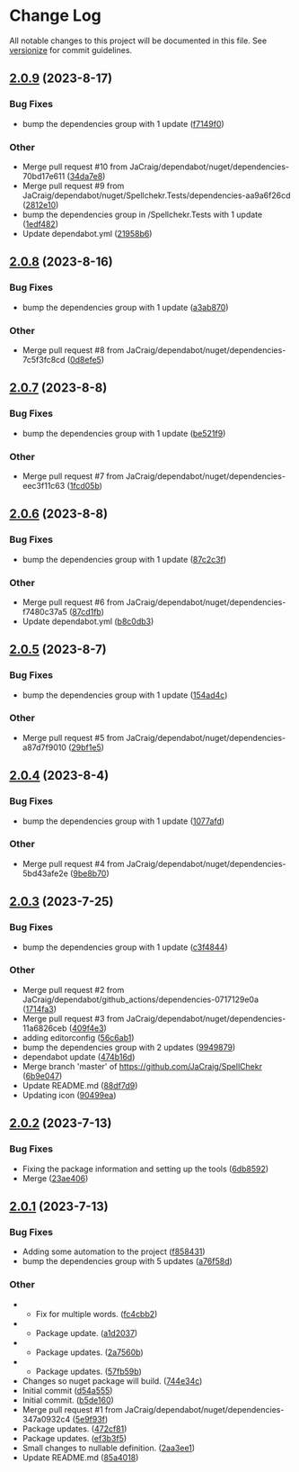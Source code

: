 # Change Log

All notable changes to this project will be documented in this file. See [versionize](https://github.com/versionize/versionize) for commit guidelines.

<a name="2.0.9"></a>
## [2.0.9](https://www.github.com/JaCraig/SpellChekr/releases/tag/v2.0.9) (2023-8-17)

### Bug Fixes

* bump the dependencies group with 1 update ([f7149f0](https://www.github.com/JaCraig/SpellChekr/commit/f7149f054fac234f2e2118bf9ae9c8d7d1508876))

### Other

* Merge pull request #10 from JaCraig/dependabot/nuget/dependencies-70bd17e611 ([34da7e8](https://www.github.com/JaCraig/SpellChekr/commit/34da7e8ba5bc4a1e867c52ff4af9e81ed36e48fb))
* Merge pull request #9 from JaCraig/dependabot/nuget/Spellchekr.Tests/dependencies-aa9a6f26cd ([2812e10](https://www.github.com/JaCraig/SpellChekr/commit/2812e1010b1847c94c98e1cf08f6288d4e38a5b2))
* bump the dependencies group in /Spellchekr.Tests with 1 update ([1edf482](https://www.github.com/JaCraig/SpellChekr/commit/1edf4828ad009fd3fdbe1127437df64450bbd02d))
* Update dependabot.yml ([21958b6](https://www.github.com/JaCraig/SpellChekr/commit/21958b662baa658f60f9e920d8a3846185c28200))

<a name="2.0.8"></a>
## [2.0.8](https://www.github.com/JaCraig/SpellChekr/releases/tag/v2.0.8) (2023-8-16)

### Bug Fixes

* bump the dependencies group with 1 update ([a3ab870](https://www.github.com/JaCraig/SpellChekr/commit/a3ab870e95b2a5d280c9bba0d32debac93f2af86))

### Other

* Merge pull request #8 from JaCraig/dependabot/nuget/dependencies-7c5f3fc8cd ([0d8efe5](https://www.github.com/JaCraig/SpellChekr/commit/0d8efe5b7623bde2a8ac00acccba7e82d0ddf75a))

<a name="2.0.7"></a>
## [2.0.7](https://www.github.com/JaCraig/SpellChekr/releases/tag/v2.0.7) (2023-8-8)

### Bug Fixes

* bump the dependencies group with 1 update ([be521f9](https://www.github.com/JaCraig/SpellChekr/commit/be521f90ad35468353556c5468128a7ef1080ae6))

### Other

* Merge pull request #7 from JaCraig/dependabot/nuget/dependencies-eec3f11c63 ([1fcd05b](https://www.github.com/JaCraig/SpellChekr/commit/1fcd05b51863debcd078754226f133af399b6a16))

<a name="2.0.6"></a>
## [2.0.6](https://www.github.com/JaCraig/SpellChekr/releases/tag/v2.0.6) (2023-8-8)

### Bug Fixes

* bump the dependencies group with 1 update ([87c2c3f](https://www.github.com/JaCraig/SpellChekr/commit/87c2c3fdc0d28c0ac20770c6e272d412bb77b61c))

### Other

* Merge pull request #6 from JaCraig/dependabot/nuget/dependencies-f7480c37a5 ([87cd1fb](https://www.github.com/JaCraig/SpellChekr/commit/87cd1fbcb3450ac7070e725385bd620a19fd2d7b))
* Update dependabot.yml ([b8c0db3](https://www.github.com/JaCraig/SpellChekr/commit/b8c0db3002ab1d02a094ed80d7ff2bc892101a32))

<a name="2.0.5"></a>
## [2.0.5](https://www.github.com/JaCraig/SpellChekr/releases/tag/v2.0.5) (2023-8-7)

### Bug Fixes

* bump the dependencies group with 1 update ([154ad4c](https://www.github.com/JaCraig/SpellChekr/commit/154ad4cbf861411819b063a8221e59d4a7e71e92))

### Other

* Merge pull request #5 from JaCraig/dependabot/nuget/dependencies-a87d7f9010 ([29bf1e5](https://www.github.com/JaCraig/SpellChekr/commit/29bf1e51c11386f3a4e09077662ed9b528e7400a))

<a name="2.0.4"></a>
## [2.0.4](https://www.github.com/JaCraig/SpellChekr/releases/tag/v2.0.4) (2023-8-4)

### Bug Fixes

* bump the dependencies group with 1 update ([1077afd](https://www.github.com/JaCraig/SpellChekr/commit/1077afdf9e163214f109f97790ddc5238048d68a))

### Other

* Merge pull request #4 from JaCraig/dependabot/nuget/dependencies-5bd43afe2e ([9be8b70](https://www.github.com/JaCraig/SpellChekr/commit/9be8b70137048cc132efff437a69997cb2e6655b))

<a name="2.0.3"></a>
## [2.0.3](https://www.github.com/JaCraig/SpellChekr/releases/tag/v2.0.3) (2023-7-25)

### Bug Fixes

* bump the dependencies group with 1 update ([c3f4844](https://www.github.com/JaCraig/SpellChekr/commit/c3f4844449f6b68856632044e066020af5040d3f))

### Other

* Merge pull request #2 from JaCraig/dependabot/github_actions/dependencies-0717129e0a ([1714fa3](https://www.github.com/JaCraig/SpellChekr/commit/1714fa3736ff1ba72d6973539ca9be78e350f393))
* Merge pull request #3 from JaCraig/dependabot/nuget/dependencies-11a6826ceb ([409f4e3](https://www.github.com/JaCraig/SpellChekr/commit/409f4e356b3ebfc8bc705acf710a7d90399bb662))
* adding editorconfig ([56c6ab1](https://www.github.com/JaCraig/SpellChekr/commit/56c6ab150e0a9badbdee71e44d8b0e1f60bd3fa5))
* bump the dependencies group with 2 updates ([9949879](https://www.github.com/JaCraig/SpellChekr/commit/99498797c9813228fd23949c93c9f2a32f67239f))
* dependabot update ([474b16d](https://www.github.com/JaCraig/SpellChekr/commit/474b16d742cea7bacb2763014510e98de0c6c78e))
* Merge branch 'master' of https://github.com/JaCraig/SpellChekr ([6b9e047](https://www.github.com/JaCraig/SpellChekr/commit/6b9e047dd5e5355a3f31d3e1a3178a681666bbc1))
* Update README.md ([88df7d9](https://www.github.com/JaCraig/SpellChekr/commit/88df7d9d2cab8837b6c0ab4317fa75b3cccb2bb1))
* Updating icon ([90499ea](https://www.github.com/JaCraig/SpellChekr/commit/90499ea37dab05e6cc981c3edb29331bffd12514))

<a name="2.0.2"></a>
## [2.0.2](https://www.github.com/JaCraig/SpellChekr/releases/tag/v2.0.2) (2023-7-13)

### Bug Fixes

* Fixing the package information and setting up the tools ([6db8592](https://www.github.com/JaCraig/SpellChekr/commit/6db859240a9b004253e482a92e232c2cc70754ad))
* Merge ([23ae406](https://www.github.com/JaCraig/SpellChekr/commit/23ae40634720a77cbf4e04968e3f457f638a63bd))

<a name="2.0.1"></a>
## [2.0.1](https://www.github.com/JaCraig/SpellChekr/releases/tag/v2.0.1) (2023-7-13)

### Bug Fixes

* Adding some automation to the project ([f858431](https://www.github.com/JaCraig/SpellChekr/commit/f858431b74120006b1b315a735c510a97e248a4c))
* bump the dependencies group with 5 updates ([a76f58d](https://www.github.com/JaCraig/SpellChekr/commit/a76f58d56b05973937c2cea5dc9318c96584414a))

### Other

* - Fix for multiple words. ([fc4cbb2](https://www.github.com/JaCraig/SpellChekr/commit/fc4cbb27a53c325fe0466c8c50d3b140cbad3c50))
* - Package update. ([a1d2037](https://www.github.com/JaCraig/SpellChekr/commit/a1d2037ef9167ec98dd4d7106e95f77470de3dfb))
* - Package updates. ([2a7560b](https://www.github.com/JaCraig/SpellChekr/commit/2a7560bc2fe6fa46d395c12b86b5766ddc038d5b))
* - Package updates. ([57fb59b](https://www.github.com/JaCraig/SpellChekr/commit/57fb59bc3a4288e37e03e42111023b2292c44b7b))
* Changes so nuget package will build. ([744e34c](https://www.github.com/JaCraig/SpellChekr/commit/744e34cf7d1475cc92c08e39cb33b0898c9262ac))
* Initial commit ([d54a555](https://www.github.com/JaCraig/SpellChekr/commit/d54a5559b4513881978e2e35df893c5c0e5a02cc))
* Initial commit. ([b5de160](https://www.github.com/JaCraig/SpellChekr/commit/b5de1602da2753a3ecb10e7c55c6e94d0c8ae2a7))
* Merge pull request #1 from JaCraig/dependabot/nuget/dependencies-347a0932c4 ([5e9f93f](https://www.github.com/JaCraig/SpellChekr/commit/5e9f93f2553de6f27d4c188555128153bc138af5))
* Package updates. ([472cf81](https://www.github.com/JaCraig/SpellChekr/commit/472cf81a3c42a801c8be981ceea84182cdbb204c))
* Package updates. ([ef3b3f5](https://www.github.com/JaCraig/SpellChekr/commit/ef3b3f5fda056effb5eaff8a1e81351b70378b25))
* Small changes to nullable definition. ([2aa3ee1](https://www.github.com/JaCraig/SpellChekr/commit/2aa3ee14aa340b806523de4d0f0e6d75cee425eb))
* Update README.md ([85a4018](https://www.github.com/JaCraig/SpellChekr/commit/85a40186cea43e214b89a26f0897090121d768d1))

